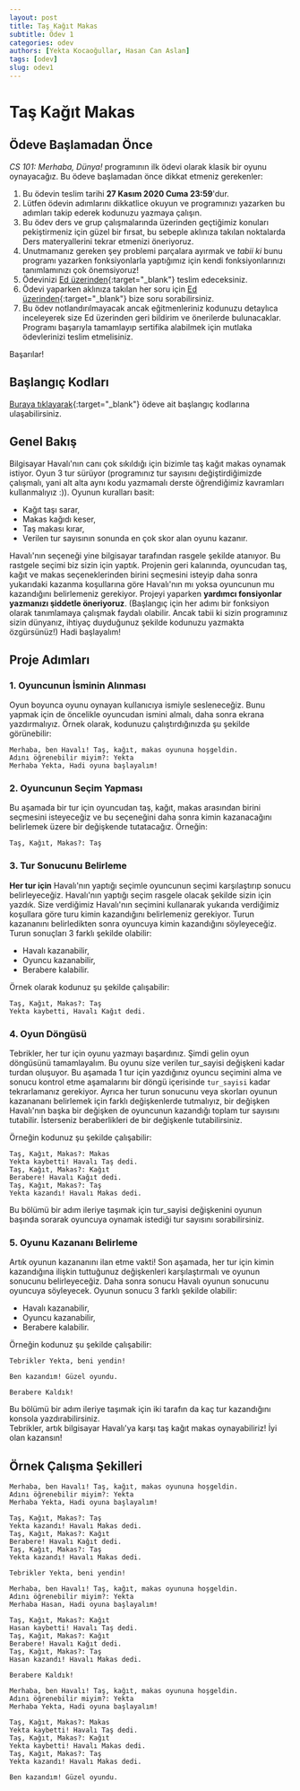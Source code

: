 ```yaml
---
layout: post
title: Taş Kağıt Makas
subtitle: Ödev 1
categories: odev
authors: [Yekta Kocaoğullar, Hasan Can Aslan]
tags: [odev]
slug: odev1
---
```


# Taş Kağıt Makas

## Ödeve Başlamadan Önce
*CS 101: Merhaba, Dünya!* programının ilk ödevi olarak klasik bir oyunu oynayacağız. Bu ödeve başlamadan önce dikkat etmeniz gerekenler:
1. Bu ödevin teslim tarihi **27 Kasım 2020 Cuma 23:59**'dur.
1. Lütfen ödevin adımlarını dikkatlice okuyun ve programınızı yazarken bu adımları takip ederek kodunuzu yazmaya çalışın.
2. Bu ödev ders ve grup çalışmalarında üzerinden geçtiğimiz konuları pekiştirmeniz için güzel bir fırsat, bu sebeple aklınıza takılan noktalarda Ders materyallerini tekrar etmenizi öneriyoruz.
3. Unutmamanız gereken şey problemi parçalara ayırmak ve *tabii ki* bunu programı yazarken fonksiyonlarla yaptığımız için kendi fonksiyonlarınızı tanımlamınızı çok önemsiyoruz! 
4. Ödevinizi [Ed üzerinden](https://us.edstem.org/courses/2639/lessons/6951/slides/32845){:target="_blank"} teslim edeceksiniz.
5. Ödevi yaparken aklınıza takılan her soru için [Ed üzerinden](https://us.edstem.org/courses/2639/discussion/){:target="_blank"} bize soru sorabilirsiniz.
6. Bu ödev notlandırılmayacak ancak eğitmenleriniz kodunuzu detaylıca inceleyerek size Ed üzerinden geri bildirim ve önerilerde bulunacaklar. Programı başarıyla tamamlayıp sertifika alabilmek için mutlaka ödevlerinizi teslim etmelisiniz.

Başarılar!


## Başlangıç Kodları
[Buraya tıklayarak](https://drive.google.com/file/d/1yQZ_IOnagPFCvVToklkj_A3_KVteuXwe/view?usp=sharing){:target="_blank"} ödeve ait başlangıç kodlarına ulaşabilirsiniz.

## Genel Bakış 
Bilgisayar Havalı'nın canı çok sıkıldığı için bizimle taş kağıt makas oynamak istiyor. Oyun 3 tur sürüyor (programınız tur sayısını değiştirdiğimizde çalışmalı, yani alt alta aynı kodu yazmamalı derste öğrendiğimiz kavramları kullanmalıyız :)). Oyunun kuralları basit: 

- Kağıt taşı sarar,
- Makas kağıdı keser,
- Taş makası kırar,
- Verilen tur sayısının sonunda en çok skor alan oyunu kazanır.

Havalı'nın seçeneği yine bilgisayar tarafından rasgele şekilde atanıyor. Bu rastgele seçimi biz sizin için yaptık. Projenin geri kalanında, oyuncudan taş, kağıt ve makas seçeneklerinden birini seçmesini isteyip daha sonra yukarıdaki kazanma koşullarına göre Havalı'nın mı yoksa oyuncunun mu kazandığını belirlemeniz gerekiyor. Projeyi yaparken **yardımcı fonsiyonlar yazmanızı şiddetle öneriyoruz**. (Başlangıç için her adımı bir fonksiyon olarak tanımlamaya çalışmak faydalı olabilir. Ancak tabii ki sizin programınız sizin dünyanız, ihtiyaç duyduğunuz şekilde kodunuzu yazmakta özgürsünüz!)
Hadi başlayalım!


## Proje Adımları

### 1. Oyuncunun İsminin Alınması
Oyun boyunca oyunu oynayan kullanıcıya ismiyle sesleneceğiz. Bunu yapmak için de öncelikle oyuncudan ismini almalı, daha sonra ekrana yazdırmalıyız. 
Örnek olarak, kodunuzu çalıştırdığınızda şu şekilde görünebilir:
```
Merhaba, ben Havalı! Taş, kağıt, makas oyununa hoşgeldin.
Adını öğrenebilir miyim?: Yekta
Merhaba Yekta, Hadi oyuna başlayalım!
```

### 2. Oyuncunun Seçim Yapması
Bu aşamada bir tur için oyuncudan taş, kağıt, makas arasından birini seçmesini isteyeceğiz ve bu seçeneğini daha sonra kimin kazanacağını belirlemek üzere bir değişkende tutatacağız. Örneğin:
```
Taş, Kağıt, Makas?: Taş
```

### 3. Tur Sonucunu Belirleme
**Her tur için** Havalı'nın yaptığı seçimle oyuncunun seçimi karşılaştırıp sonucu belirleyeceğiz. Havalı'nın yaptığı seçim rasgele olacak şekilde sizin için yazdık. Size verdiğimiz Havalı'nın seçimini kullanarak yukarıda verdiğimiz koşullara göre turu kimin kazandığını belirlemeniz gerekiyor. Turun kazananını belirledikten sonra oyuncuya kimin kazandığını söyleyeceğiz. Turun sonuçları 3 farklı şekilde olabilir:

- Havalı kazanabilir,
- Oyuncu kazanabilir,
- Berabere kalabilir.

Örnek olarak kodunuz şu şekilde çalışabilir:
```
Taş, Kağıt, Makas?: Taş
Yekta kaybetti, Havalı Kağıt dedi.
```

### 4. Oyun Döngüsü
Tebrikler, her tur için oyunu yazmayı başardınız. Şimdi gelin oyun döngüsünü tamamlayalım. Bu oyunu size verilen tur_sayisi değişkeni kadar turdan oluşuyor. Bu aşamada 1 tur için yazdığınız oyuncu seçimini alma ve sonucu kontrol etme aşamalarını bir döngü içerisinde `tur_sayisi` kadar tekrarlamanız gerekiyor. Ayrıca her turun sonucunu veya skorları oyunun kazanananı belirlemek için farklı değişkenlerde tutmalıyız, bir değişken Havalı'nın başka bir değişken de oyuncunun kazandığı toplam tur sayısını tutabilir. İsterseniz beraberlikleri de bir değişkenle tutabilirsiniz.

Örneğin kodunuz şu şekilde çalışabilir:
```
Taş, Kağıt, Makas?: Makas
Yekta kaybetti! Havalı Taş dedi.
Taş, Kağıt, Makas?: Kağıt
Berabere! Havalı Kağıt dedi.
Taş, Kağıt, Makas?: Taş
Yekta kazandı! Havalı Makas dedi.
```
Bu bölümü bir adım ileriye taşımak için tur_sayisi değişkenini oyunun başında sorarak oyuncuya oynamak istediği tur sayısını sorabilirsiniz.

### 5. Oyunu Kazananı Belirleme
Artık oyunun kazananını ilan etme vakti! Son aşamada, her tur için kimin kazandığına ilişkin tuttuğunuz değişkenleri karşılaştırmalı ve oyunun sonucunu belirleyeceğiz. Daha sonra sonucu Havalı oyunun sonucunu oyuncuya söyleyecek. Oyunun sonucu 3 farklı şekilde olabilir:

- Havalı kazanabilir,
- Oyuncu kazanabilir,
- Berabere kalabilir.

Örneğin kodunuz şu şekilde çalışabilir:
```
Tebrikler Yekta, beni yendin!
```
```
Ben kazandım! Güzel oyundu.
```
```
Berabere Kaldık!
```
Bu bölümü bir adım ileriye taşımak için iki tarafın da kaç tur kazandığını konsola yazdırabilirsiniz.  
Tebrikler, artık bilgisayar Havalı'ya karşı taş kağıt makas oynayabiliriz! 
İyi olan kazansın!

## Örnek Çalışma Şekilleri
```
Merhaba, ben Havalı! Taş, kağıt, makas oyununa hoşgeldin.
Adını öğrenebilir miyim?: Yekta
Merhaba Yekta, Hadi oyuna başlayalım!

Taş, Kağıt, Makas?: Taş
Yekta kazandı! Havalı Makas dedi.
Taş, Kağıt, Makas?: Kağıt
Berabere! Havalı Kağıt dedi.
Taş, Kağıt, Makas?: Taş
Yekta kazandı! Havalı Makas dedi.

Tebrikler Yekta, beni yendin!
```

```
Merhaba, ben Havalı! Taş, kağıt, makas oyununa hoşgeldin.
Adını öğrenebilir miyim?: Yekta
Merhaba Hasan, Hadi oyuna başlayalım!

Taş, Kağıt, Makas?: Kağıt
Hasan kaybetti! Havalı Taş dedi.
Taş, Kağıt, Makas?: Kağıt
Berabere! Havalı Kağıt dedi.
Taş, Kağıt, Makas?: Taş
Hasan kazandı! Havalı Makas dedi.

Berabere Kaldık!
```

```
Merhaba, ben Havalı! Taş, kağıt, makas oyununa hoşgeldin.
Adını öğrenebilir miyim?: Yekta
Merhaba Yekta, Hadi oyuna başlayalım!

Taş, Kağıt, Makas?: Makas
Yekta kaybetti! Havalı Taş dedi.
Taş, Kağıt, Makas?: Kağıt
Yekta kaybetti! Havalı Makas dedi.
Taş, Kağıt, Makas?: Taş
Yekta kazandı! Havalı Makas dedi.

Ben kazandım! Güzel oyundu.
```
<!--stackedit_data:
eyJoaXN0b3J5IjpbLTI5MDk3NjYzOSwtMTMwMjE5Mzk1OCw5OD
U2MzY2LC04MzQ1ODI2NzUsLTE5NTQyMDg4MjQsLTExNjM2MjYw
MzAsNDk3Nzk1NTMzLC0yMDg4NzQ2NjEyXX0=
-->